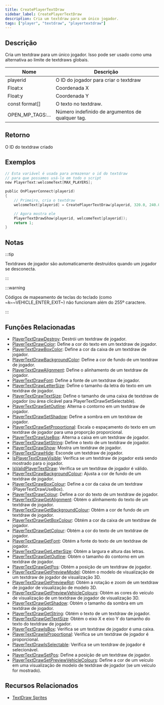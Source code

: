 ```yaml
---
title: CreatePlayerTextDraw
sidebar_label: CreatePlayerTextDraw
description: Cria um textdraw para um único jogador.
tags: ["player", "textdraw", "playertextdraw"]
---
```


## Descrição

Cria um textdraw para um único jogador. Isso pode ser usado como uma alternativa ao limite de textdraws globais.

| Nome             | Descrição                                       |
| ---------------- | ----------------------------------------------- |
| playerid         | O ID do jogador para criar o textdraw          |
| Float:x          | Coordenada X                                    |
| Float:y          | Coordenada Y                                    |
| const format[]   | O texto no textdraw.                           |
| OPEN_MP_TAGS:... | Número indefinido de argumentos de qualquer tag. |

## Retorno

O ID do textdraw criado

## Exemplos

```c
// Esta variável é usada para armazenar o id do textdraw
// para que possamos usá-lo em todo o script
new PlayerText:welcomeText[MAX_PLAYERS];

public OnPlayerConnect(playerid)
{
    // Primeiro, cria o textdraw
    welcomeText[playerid] = CreatePlayerTextDraw(playerid, 320.0, 240.0, "Bem-vindo ao meu servidor OPEN.MP");

    // Agora mostra ele
    PlayerTextDrawShow(playerid, welcomeText[playerid]);
    return 1;
}
```

## Notas

:::tip

Textdraws de jogador são automaticamente destruídos quando um jogador se desconecta.

:::

:::warning

Códigos de mapeamento de teclas do teclado (como ~k~~VEHICLE_ENTER_EXIT~) não funcionam além do 255º caractere.

:::

## Funções Relacionadas

- [PlayerTextDrawDestroy](PlayerTextDrawDestroy): Destrói um textdraw de jogador.
- [PlayerTextDrawColor](PlayerTextDrawColor): Define a cor do texto em um textdraw de jogador.
- [PlayerTextDrawBoxColor](PlayerTextDrawBoxColor): Define a cor da caixa de um textdraw de jogador.
- [PlayerTextDrawBackgroundColor](PlayerTextDrawBackgroundColor): Define a cor de fundo de um textdraw de jogador.
- [PlayerTextDrawAlignment](PlayerTextDrawAlignment): Define o alinhamento de um textdraw de jogador.
- [PlayerTextDrawFont](PlayerTextDrawFont): Define a fonte de um textdraw de jogador.
- [PlayerTextDrawLetterSize](PlayerTextDrawLetterSize): Define o tamanho da letra do texto em um textdraw de jogador.
- [PlayerTextDrawTextSize](PlayerTextDrawTextSize): Define o tamanho de uma caixa de textdraw de jogador (ou área clicável para PlayerTextDrawSetSelectable).
- [PlayerTextDrawSetOutline](PlayerTextDrawSetOutline): Alterna o contorno em um textdraw de jogador.
- [PlayerTextDrawSetShadow](PlayerTextDrawSetShadow): Define a sombra em um textdraw de jogador.
- [PlayerTextDrawSetProportional](PlayerTextDrawSetProportional): Escala o espaçamento do texto em um textdraw de jogador para uma proporção proporcional.
- [PlayerTextDrawUseBox](PlayerTextDrawUseBox): Alterna a caixa em um textdraw de jogador.
- [PlayerTextDrawSetString](PlayerTextDrawSetString): Define o texto de um textdraw de jogador.
- [PlayerTextDrawShow](PlayerTextDrawShow): Mostra um textdraw de jogador.
- [PlayerTextDrawHide](PlayerTextDrawHide): Esconde um textdraw de jogador.
- [IsPlayerTextDrawVisible](IsPlayerTextDrawVisible): Verifica se um textdraw de jogador está sendo mostrado para o jogador.
- [IsValidPlayerTextDraw](IsValidPlayerTextDraw): Verifica se um textdraw de jogador é válido.
- [PlayerTextDrawBackgroundColour](PlayerTextDrawBackgroundColour): Ajusta a cor de fundo de um textdraw de jogador.
- [PlayerTextDrawBoxColour](PlayerTextDrawBoxColour): Define a cor da caixa de um textdraw (PlayerTextDrawUseBox).
- [PlayerTextDrawColour](PlayerTextDrawColour): Define a cor do texto de um textdraw de jogador.
- [PlayerTextDrawGetAlignment](PlayerTextDrawGetAlignment): Obtém o alinhamento do texto de um textdraw de jogador.
- [PlayerTextDrawGetBackgroundColour](PlayerTextDrawGetBackgroundColour): Obtém a cor de fundo de um textdraw de jogador.
- [PlayerTextDrawGetBoxColour](PlayerTextDrawGetBoxColour): Obtém a cor da caixa de um textdraw de jogador.
- [PlayerTextDrawGetColour](PlayerTextDrawGetColour): Obtém a cor do texto de um textdraw de jogador.
- [PlayerTextDrawGetFont](PlayerTextDrawGetFont): Obtém a fonte do texto de um textdraw de jogador.
- [PlayerTextDrawGetLetterSize](PlayerTextDrawGetLetterSize): Obtém a largura e altura das letras.
- [PlayerTextDrawGetOutline](PlayerTextDrawGetOutline): Obtém o tamanho do contorno em um textdraw de jogador.
- [PlayerTextDrawGetPos](PlayerTextDrawGetPos): Obtém a posição de um textdraw de jogador.
- [PlayerTextDrawGetPreviewModel](PlayerTextDrawGetPreviewModel): Obtém o modelo de visualização de um textdraw de jogador de visualização 3D.
- [PlayerTextDrawGetPreviewRot](PlayerTextDrawGetPreviewRot): Obtém a rotação e zoom de um textdraw de jogador de visualização de modelo 3D.
- [PlayerTextDrawGetPreviewVehicleColours](PlayerTextDrawGetPreviewVehicleColours): Obtém as cores do veículo de visualização de um textdraw de jogador de visualização 3D.
- [PlayerTextDrawGetShadow](PlayerTextDrawGetShadow): Obtém o tamanho da sombra em um textdraw de jogador.
- [PlayerTextDrawGetString](PlayerTextDrawGetString): Obtém o texto de um textdraw de jogador.
- [PlayerTextDrawGetTextSize](PlayerTextDrawGetTextSize): Obtém o eixo X e eixo Y do tamanho do texto do textdraw de jogador.
- [PlayerTextDrawIsBox](PlayerTextDrawIsBox): Verifica se um textdraw de jogador é uma caixa.
- [PlayerTextDrawIsProportional](PlayerTextDrawIsProportional): Verifica se um textdraw de jogador é proporcional.
- [PlayerTextDrawIsSelectable](PlayerTextDrawIsSelectable): Verifica se um textdraw de jogador é selecionável.
- [PlayerTextDrawSetPos](PlayerTextDrawSetPos): Define a posição de um textdraw de jogador.
- [PlayerTextDrawSetPreviewVehicleColours](PlayerTextDrawSetPreviewVehicleColours): Define a cor de um veículo em uma visualização de modelo de textdraw de jogador (se um veículo for mostrado).

## Recursos Relacionados

- [TextDraw Sprites](../resources/textdrawsprites)